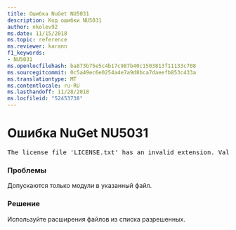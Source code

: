 ```yaml
---
title: Ошибка NuGet NU5031
description: Код ошибки NU5031
author: nkolev92
ms.date: 11/15/2018
ms.topic: reference
ms.reviewer: karann
f1_keywords:
- NU5031
ms.openlocfilehash: ba873b75e5c4b17c987b40c1503813f11133c708
ms.sourcegitcommit: 0c5a49ec6e0254a4e7a9d8bca7daeefb853c433a
ms.translationtype: MT
ms.contentlocale: ru-RU
ms.lasthandoff: 11/28/2018
ms.locfileid: "52453738"
---
```

# <a name="nuget-error-nu5031"></a>Ошибка NuGet NU5031
<pre>The license file 'LICENSE.txt' has an invalid extension. Valid options are .txt, .md or none.</pre>

### <a name="issue"></a>Проблемы

Допускаются только модули в указанный файл.

### <a name="solution"></a>Решение

Используйте расширения файлов из списка разрешенных. 